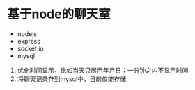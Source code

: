 # 基于node的聊天室
* nodejs
* express
* socket.io
* mysql

1. 优化时间显示，比如当天只展示年月日；一分钟之内不显示时间
2. 将聊天记录存到mysql中，目前仅能存储